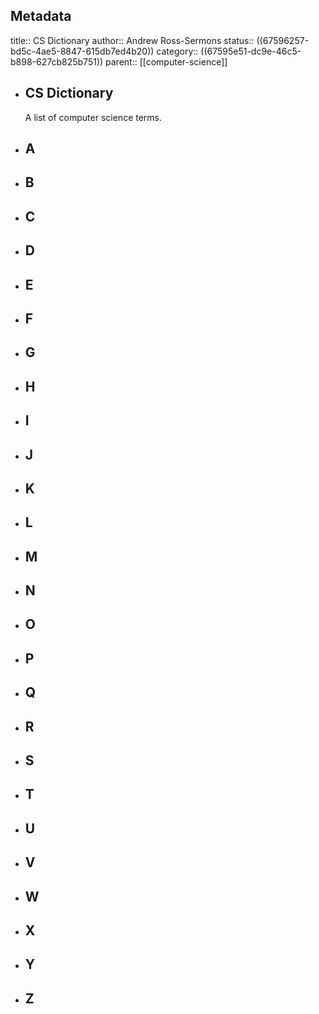 ## Metadata
title:: CS Dictionary
author:: Andrew Ross-Sermons
status:: ((67596257-bd5c-4ae5-8847-615db7ed4b20)) 
category:: ((67595e51-dc9e-46c5-b898-627cb825b751)) 
parent:: [[computer-science]]
- ## CS Dictionary
  A list of computer science terms.
- ## A
- ## B
- ## C
- ## D
- ## E
- ## F
- ## G
- ## H
- ## I
- ## J
- ## K
- ## L
- ## M
- ## N
- ## O
- ## P
- ## Q
- ## R
- ## S
- ## T
- ## U
- ## V
- ## W
- ## X
- ## Y
- ## Z